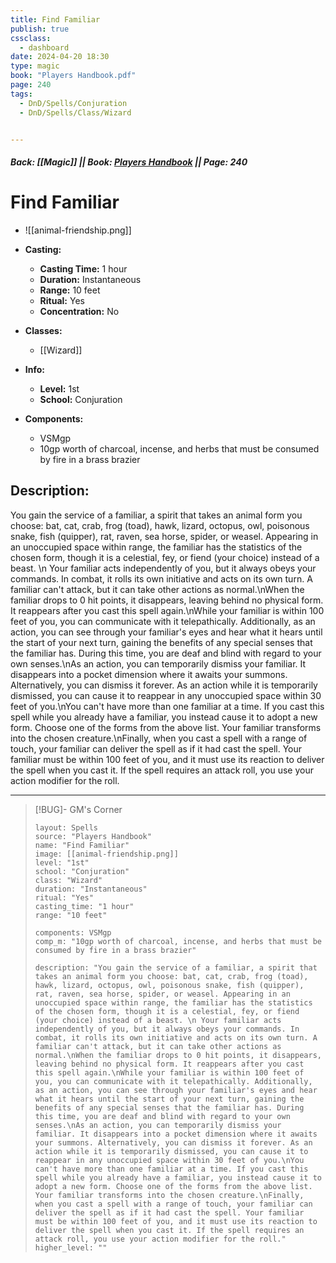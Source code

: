 ```yaml
---
title: Find Familiar
publish: true
cssclass:
  - dashboard
date: 2024-04-20 18:30
type: magic
book: "Players Handbook.pdf"
page: 240
tags:
  - DnD/Spells/Conjuration
  - DnD/Spells/Class/Wizard


---
```


##### Back: [[Magic]] || Book: [Players Handbook](https://drive.google.com/drive/folders/1O5bhpYizcIT5xxAoLOuzCRht_PVS7VSG?usp=sharing) || Page: 240

# Find Familiar
- ![[animal-friendship.png]]
- **Casting:**
    - **Casting Time:** 1 hour
    - **Duration:** Instantaneous
    - **Range:** 10 feet
    - **Ritual:** Yes
    - **Concentration:** No
- **Classes:**
    - [[Wizard]]

- **Info:**
    - **Level:** 1st
    - **School:** Conjuration
- **Components:**
    - VSMgp
    - 10gp worth of charcoal, incense, and herbs that must be consumed by fire in a brass brazier

## Description:
You gain the service of a familiar, a spirit that takes an animal form you choose: bat, cat, crab, frog (toad), hawk, lizard, octopus, owl, poisonous snake, fish (quipper), rat, raven, sea horse, spider, or weasel. Appearing in an unoccupied space within range, the familiar has the statistics of the chosen form, though it is a celestial, fey, or fiend (your choice) instead of a beast. \n Your familiar acts independently of you, but it always obeys your commands. In combat, it rolls its own initiative and acts on its own turn. A familiar can't attack, but it can take other actions as normal.\nWhen the familiar drops to 0 hit points, it disappears, leaving behind no physical form. It reappears after you cast this spell again.\nWhile your familiar is within 100 feet of you, you can communicate with it telepathically. Additionally, as an action, you can see through your familiar's eyes and hear what it hears until the start of your next turn, gaining the benefits of any special senses that the familiar has. During this time, you are deaf and blind with regard to your own senses.\nAs an action, you can temporarily dismiss your familiar. It disappears into a pocket dimension where it awaits your summons. Alternatively, you can dismiss it forever. As an action while it is temporarily dismissed, you can cause it to reappear in any unoccupied space within 30 feet of you.\nYou can't have more than one familiar at a time. If you cast this spell while you already have a familiar, you instead cause it to adopt a new form. Choose one of the forms from the above list. Your familiar transforms into the chosen creature.\nFinally, when you cast a spell with a range of touch, your familiar can deliver the spell as if it had cast the spell. Your familiar must be within 100 feet of you, and it must use its reaction to deliver the spell when you cast it. If the spell requires an attack roll, you use your action modifier for the roll.



---

> [!BUG]- GM's Corner
>
> ```statblock
> layout: Spells
> source: "Players Handbook"
> name: "Find Familiar"
> image: [[animal-friendship.png]]
> level: "1st"
> school: "Conjuration"
> class: "Wizard"
> duration: "Instantaneous"
> ritual: "Yes"
> casting_time: "1 hour"
> range: "10 feet"
>
> components: VSMgp
> comp_m: "10gp worth of charcoal, incense, and herbs that must be consumed by fire in a brass brazier"
>
> description: "You gain the service of a familiar, a spirit that takes an animal form you choose: bat, cat, crab, frog (toad), hawk, lizard, octopus, owl, poisonous snake, fish (quipper), rat, raven, sea horse, spider, or weasel. Appearing in an unoccupied space within range, the familiar has the statistics of the chosen form, though it is a celestial, fey, or fiend (your choice) instead of a beast. \n Your familiar acts independently of you, but it always obeys your commands. In combat, it rolls its own initiative and acts on its own turn. A familiar can't attack, but it can take other actions as normal.\nWhen the familiar drops to 0 hit points, it disappears, leaving behind no physical form. It reappears after you cast this spell again.\nWhile your familiar is within 100 feet of you, you can communicate with it telepathically. Additionally, as an action, you can see through your familiar's eyes and hear what it hears until the start of your next turn, gaining the benefits of any special senses that the familiar has. During this time, you are deaf and blind with regard to your own senses.\nAs an action, you can temporarily dismiss your familiar. It disappears into a pocket dimension where it awaits your summons. Alternatively, you can dismiss it forever. As an action while it is temporarily dismissed, you can cause it to reappear in any unoccupied space within 30 feet of you.\nYou can't have more than one familiar at a time. If you cast this spell while you already have a familiar, you instead cause it to adopt a new form. Choose one of the forms from the above list. Your familiar transforms into the chosen creature.\nFinally, when you cast a spell with a range of touch, your familiar can deliver the spell as if it had cast the spell. Your familiar must be within 100 feet of you, and it must use its reaction to deliver the spell when you cast it. If the spell requires an attack roll, you use your action modifier for the roll."
> higher_level: ""
> ```
